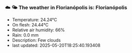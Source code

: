 ### ☁️ 🌤️  The weather in Florianópolis is: Florianópolis

- Temperature: 24.24°C
- On flesh: 24.44°C
- Relative air humidity: 66%
- Rain: 0.0 mm
- Description: Few clouds
- last updated: 2025-05-20T18:25:40.193408
